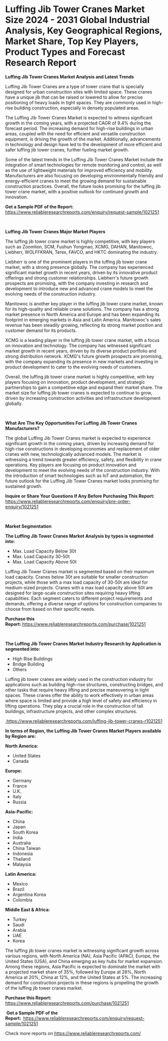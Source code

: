 <p><h1>Luffing Jib Tower Cranes Market Size 2024 - 2031 Global Industrial Analysis, Key Geographical Regions, Market Share, Top Key Players, Product Types and Forecast Research Report</h1></p><p><strong>Luffing Jib Tower Cranes Market Analysis and Latest Trends</strong></p>
<p><p>Luffing Jib Tower Cranes are a type of tower crane that is specially designed for urban construction sites with limited space. These cranes have a unique jib that can be raised or lowered to allow for precise positioning of heavy loads in tight spaces. They are commonly used in high-rise building construction, especially in densely populated areas.</p><p>The Luffing Jib Tower Cranes Market is expected to witness significant growth in the coming years, with a projected CAGR of 9.4% during the forecast period. The increasing demand for high-rise buildings in urban areas, coupled with the need for efficient and versatile construction equipment, is driving the growth of the market. Additionally, advancements in technology and design have led to the development of more efficient and safer luffing jib tower cranes, further fueling market growth.</p><p>Some of the latest trends in the Luffing Jib Tower Cranes Market include the integration of smart technologies for remote monitoring and control, as well as the use of lightweight materials for improved efficiency and mobility. Manufacturers are also focusing on developing environmentally friendly and energy-efficient cranes to meet the growing demand for sustainable construction practices. Overall, the future looks promising for the luffing jib tower crane market, with a positive outlook for continued growth and innovation.</p></p>
<p><strong>Get a Sample PDF of the Report:&nbsp;</strong> <a href="https://www.reliableresearchreports.com/enquiry/request-sample/1021251">https://www.reliableresearchreports.com/enquiry/request-sample/1021251</a></p>
<p>&nbsp;</p>
<p><strong>Luffing Jib Tower Cranes Major Market Players</strong></p>
<p><p>The luffing jib tower crane market is highly competitive, with key players such as Zoomlion, SCM, Fushun Yongmao, XCMG, DAHAN, Manitowoc, Liebherr, WOLFFKRAN, Terex, FAVCO, and HKTC dominating the industry.</p><p>Liebherr is one of the prominent players in the luffing jib tower crane market, with a strong presence globally. The company has experienced significant market growth in recent years, driven by its innovative product offerings and strong customer relationships. Liebherr's future growth prospects are promising, with the company investing in research and development to introduce new and advanced crane models to meet the evolving needs of the construction industry.</p><p>Manitowoc is another key player in the luffing jib tower crane market, known for its high-quality and reliable crane solutions. The company has a strong market presence in North America and Europe and has been expanding its footprint in emerging markets in Asia and Latin America. Manitowoc's sales revenue has been steadily growing, reflecting its strong market position and customer demand for its products.</p><p>XCMG is a leading player in the luffing jib tower crane market, with a focus on innovation and technology. The company has witnessed significant market growth in recent years, driven by its diverse product portfolio and strong distribution network. XCMG's future growth prospects are promising, with the company expanding its presence in new markets and investing in product development to cater to the evolving needs of customers.</p><p>Overall, the luffing jib tower crane market is highly competitive, with key players focusing on innovation, product development, and strategic partnerships to gain a competitive edge and expand their market share. The market size for luffing jib tower cranes is expected to continue to grow, driven by increasing construction activities and infrastructure development globally.</p></p>
<p>&nbsp;</p>
<p><strong>What Are The Key Opportunities For Luffing Jib Tower Cranes Manufacturers?</strong></p>
<p><p>The global Luffing Jib Tower Cranes market is expected to experience significant growth in the coming years, driven by increasing demand for high-rise constructions in developing economies and replacement of older cranes with new, technologically advanced models. The market is witnessing a trend towards greater efficiency, safety, and flexibility in crane operations. Key players are focusing on product innovation and development to meet the evolving needs of the construction industry. With the introduction of smart technologies such as IoT and automation, the future outlook for the Luffing Jib Tower Cranes market looks promising for sustained growth.</p></p>
<p><strong>Inquire or Share Your Questions If Any Before Purchasing This Report:</strong> <a href="https://www.reliableresearchreports.com/enquiry/pre-order-enquiry/1021251">https://www.reliableresearchreports.com/enquiry/pre-order-enquiry/1021251</a></p>
<p>&nbsp;</p>
<p><strong>Market Segmentation</strong></p>
<p><strong>The Luffing Jib Tower Cranes Market Analysis by types is segmented into:</strong></p>
<p><ul><li>Max. Load Capacity Below 30t</li><li>Max. Load Capacity 30-50t</li><li>Max. Load Capacity Above 50t</li></ul></p>
<p><p>Luffing Jib Tower Cranes market is segmented based on their maximum load capacity. Cranes below 30t are suitable for smaller construction projects, while those with a max load capacity of 30-50t are ideal for medium-sized projects. Cranes with a max load capacity above 50t are designed for large-scale construction sites requiring heavy lifting capabilities. Each segment caters to different project requirements and demands, offering a diverse range of options for construction companies to choose from based on their specific needs.</p></p>
<p><strong>Purchase this Report:&nbsp;</strong><a href="https://www.reliableresearchreports.com/purchase/1021251">https://www.reliableresearchreports.com/purchase/1021251</a></p>
<p>&nbsp;</p>
<p><strong>The Luffing Jib Tower Cranes Market Industry Research by Application is segmented into:</strong></p>
<p><ul><li>High Rise Buildings</li><li>Bridge Building</li><li>Others</li></ul></p>
<p><p>Luffing jib tower cranes are widely used in the construction industry for applications such as building high-rise structures, constructing bridges, and other tasks that require heavy lifting and precise maneuvering in tight spaces. These cranes offer the ability to work effectively in urban areas where space is limited and provide a high level of safety and efficiency in lifting operations. They play a crucial role in the construction of tall buildings, infrastructure projects, and other complex structures.</p></p>
<p><a href="https://www.reliableresearchreports.com/luffing-jib-tower-cranes-r1021251">&nbsp;https://www.reliableresearchreports.com/luffing-jib-tower-cranes-r1021251</a></p>
<p><strong>In terms of Region, the Luffing Jib Tower Cranes Market Players available by Region are:</strong></p>
<p>
    <p> <strong> North America: </strong>
        <ul>
            <li>United States</li>
            <li>Canada</li>
        </ul>
        </p> 
    <p> <strong> Europe: </strong>
        <ul>
            <li>Germany</li>
            <li>France</li>
            <li>U.K.</li>
            <li>Italy</li>
            <li>Russia</li>
        </ul>
        </p> 
    <p> <strong> Asia-Pacific: </strong>
        <ul>
            <li>China</li>
            <li>Japan</li>
            <li>South Korea</li>
            <li>India</li>
            <li>Australia</li>
            <li>China Taiwan</li>
            <li>Indonesia</li>
            <li>Thailand</li>
            <li>Malaysia</li>
        </ul>
        </p> 
    <p> <strong> Latin America: </strong>
        <ul>
            <li>Mexico</li>
            <li>Brazil</li>
            <li>Argentina Korea</li>
            <li>Colombia</li>
        </ul>
        </p> 
    <p> <strong> Middle East & Africa: </strong>
        <ul>
            <li>Turkey</li>
            <li>Saudi</li>
            <li>Arabia</li>
            <li>UAE</li>
            <li>Korea</li>
        </ul>
    </p>
    </p>
<p><p>The luffing jib tower cranes market is witnessing significant growth across various regions, with North America (NA), Asia Pacific (APAC), Europe, the United States (USA), and China emerging as key hubs for market expansion. Among these regions, Asia Pacific is expected to dominate the market with a projected market share of 35%, followed by Europe at 28%, North America at 20%, China at 12%, and the United States at 5%. The increasing demand for construction projects in these regions is propelling the growth of the luffing jib tower cranes market.</p></p>
<p><strong>Purchase this Report: </strong><a href="https://www.reliableresearchreports.com/purchase/1021251">https://www.reliableresearchreports.com/purchase/1021251</a></p>
<p>&nbsp;<strong>Get a Sample PDF of the Report:&nbsp;&nbsp;</strong><a href="https://www.reliableresearchreports.com/enquiry/request-sample/1021251">https://www.reliableresearchreports.com/enquiry/request-sample/1021251</a></p>
<p><strong></strong></p>
<p>Check more reports on <a href="https://www.reliableresearchreports.com/">https://www.reliableresearchreports.com/</a></p>